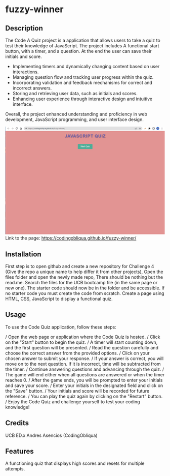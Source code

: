 # fuzzy-winner

## Description

The Code A Quiz project is a application that allows users to take a quiz to test their knowledge of JavaScript. The project includes A functional start button, with a timer, and a question. At the end the user can save their initials and score.

- Implementing timers and dynamically changing content based on user interactions.
- Managing question flow and tracking user progress within the quiz.
- Incorporating validation and feedback mechanisms for correct and incorrect answers.
- Storing and retrieving user data, such as initials and scores.
- Enhancing user experience through interactive design and intuitive interface.

Overall, the project enhanced understanding and proficiency in web development, JavaScript programming, and user interface design.

![My example page](assets/javaquiz.gif)
Link to the page: https://codingobliqua.github.io/fuzzy-winner/

## Installation
First step is to open github and create a new repository for Challenge 4 (Give the repo a unique name to help differ it from other projects), Open the files folder and open the newly made repo, There should be nothing but the read.me. Search the files for the UCB bootcamp file (in the same page or new one). The starter code should now be in the folder and be accessible. If no starter code you must create the code from scratch. Create a page using HTML, CSS, JavaScript to display a functional quiz. 
## Usage
To use the Code Quiz application, follow these steps:

/ Open the web page or application where the Code Quiz is hosted.
/ Click on the "Start" button to begin the quiz.
/ A timer will start counting down, and the first question will be presented.
/ Read the question carefully and choose the correct answer from the provided options.
/ Click on your chosen answer to submit your response.
/ If your answer is correct, you will move on to the next question. If it is incorrect, time will be subtracted from the timer.
/ Continue answering questions and advancing through the quiz.
/ The game will end either when all questions are answered or when the timer reaches 0.
/ After the game ends, you will be prompted to enter your initials and save your score.
/ Enter your initials in the designated field and click on the "Save" button.
/ Your initials and score will be recorded for future reference.
/ You can play the quiz again by clicking on the "Restart" button.
/ Enjoy the Code Quiz and challenge yourself to test your coding knowledge!
## Credits
UCB ED.x Andres Asencios (CodingObliqua)
## Features

A functioning quiz that displays high scores and resets for multiple attempts.

